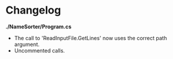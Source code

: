# Changelog

**./NameSorter/Program.cs**
* The call to 'ReadInputFile.GetLines' now uses the correct path argument.
* Uncommented calls.
